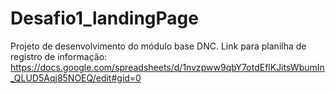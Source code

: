 # Desafio1_landingPage
Projeto de desenvolvimento do módulo base DNC.
Link para planilha de registro de informação: https://docs.google.com/spreadsheets/d/1nvzpww9qbY7otdEflKJitsWbumIn_QLUD5Aqj85NOEQ/edit#gid=0
